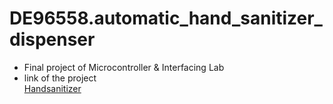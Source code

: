 # DE96558.automatic_hand_sanitizer_dispenser 
* Final project of Microcontroller & Interfacing Lab
* link of the project  
[Handsanitizer](https://www.tinkercad.com/things/4wQZi0PDM5f)

